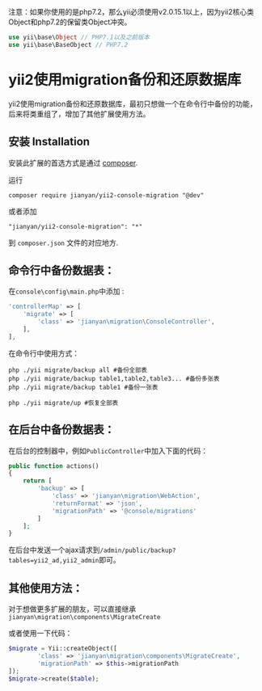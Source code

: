 注意：如果你使用的是php7.2，那么yii必须使用v2.0.15.1以上，因为yii2核心类Object和php7.2的保留类Object冲突。

```php
use yii\base\Object // PHP7.1以及之前版本
use yii\base\BaseObject // PHP7.2
```

yii2使用migration备份和还原数据库
===========================
yii2使用migration备份和还原数据库，最初只想做一个在命令行中备份的功能，后来将类重组了，增加了其他扩展使用方法。


安装 Installation
------------

安装此扩展的首选方式是通过 [composer](http://getcomposer.org/download/).

运行

```
composer require jianyan/yii2-console-migration "@dev"
```

或者添加

```
"jianyan/yii2-console-migration": "*"
```

到 `composer.json` 文件的对应地方.


命令行中备份数据表：
-----

在```console\config\main.php```中添加  :

```php
'controllerMap' => [
    'migrate' => [
        'class' => 'jianyan\migration\ConsoleController',
    ],
],
```

在命令行中使用方式：
```
php ./yii migrate/backup all #备份全部表
php ./yii migrate/backup table1,table2,table3... #备份多张表
php ./yii migrate/backup table1 #备份一张表

php ./yii migrate/up #恢复全部表
```

在后台中备份数据表：
-----
在后台的控制器中，例如```PublicController```中加入下面的代码：
```php
public function actions()
{
    return [
        'backup' => [
            'class' => 'jianyan\migration\WebAction',
            'returnFormat' => 'json',
            'migrationPath' => '@console/migrations'
        ]
    ];
}
```
在后台中发送一个ajax请求到```/admin/public/backup?tables=yii2_ad,yii2_admin```即可。

其他使用方法：
-----

对于想做更多扩展的朋友，可以直接继承```jianyan\migration\components\MigrateCreate```

或者使用一下代码：
```php
$migrate = Yii::createObject([
        'class' => 'jianyan\migration\components\MigrateCreate',
        'migrationPath' => $this->migrationPath
]);
$migrate->create($table);
```
